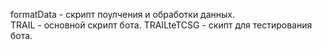 formatData - скрипт поулчения и обработки данных.  
TRAIL - основной скрипт бота. 
TRAILteTCSG - скипт для тестирования бота.
